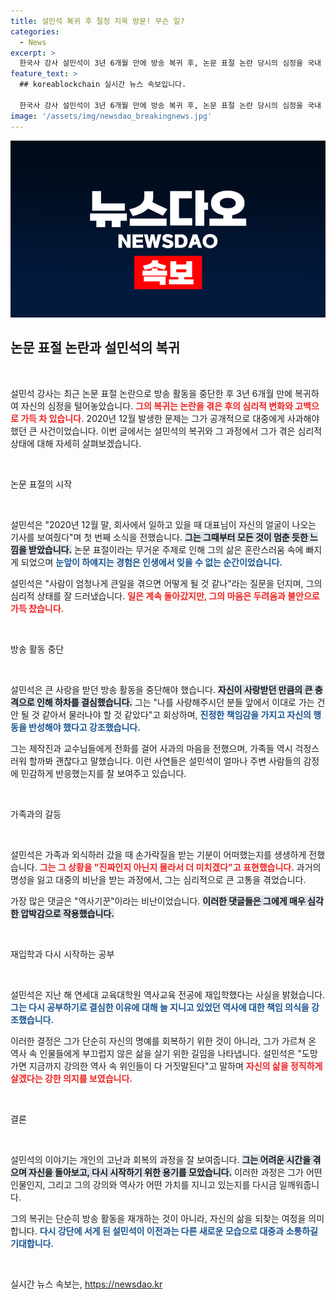 ```yaml
---
title: 설민석 복귀 후 절정 지옥 방문! 무슨 일?
categories:
  - News
excerpt: >
  한국사 강사 설민석이 3년 6개월 만에 방송 복귀 후, 논문 표절 논란 당시의 심정을 국내 첫 공개했다. “지옥 같은 절정의 시기”라며 감정을 털어놓은 그는 다시 공부하기로 결심한 이유를 밝혀 격려와 공감을 이끌어낼 예정이다.
feature_text: >
  ## koreablockchain 실시간 뉴스 속보입니다.

  한국사 강사 설민석이 3년 6개월 만에 방송 복귀 후, 논문 표절 논란 당시의 심정을 국내 첫 공개했다. “지옥 같은 절정의 시기”라며 감정을 털어놓은 그는 다시 공부하기로 결심한 이유를 밝혀 격려와 공감을 이끌어낼 예정이다.
image: '/assets/img/newsdao_breakingnews.jpg'
---
```


<p><img src="/assets/img/newsdao_breakingnews.jpg" alt="koreablockchain 속보" /></p>

<h2>논문 표절 논란과 설민석의 복귀</h2>

<p data-ke-size="size16">&nbsp;</p>

<p>설민석 강사는 최근 논문 표절 논란으로 방송 활동을 중단한 후 3년 6개월 만에 복귀하여 자신의 심정을 털어놓았습니다. <b><span style="color: #ee2323;">그의 복귀는 논란을 겪은 후의 심리적 변화와 고백으로 가득 차 있습니다.</span></b> 2020년 12월 발생한 문제는 그가 공개적으로 대중에게 사과해야 했던 큰 사건이었습니다. 이번 글에서는 설민석의 복귀와 그 과정에서 그가 겪은 심리적 상태에 대해 자세히 살펴보겠습니다.</p>

<p data-ke-size="size16">&nbsp;</p>

<p>논문 표절의 시작</p>

<p data-ke-size="size16">&nbsp;</p>

<p>설민석은 "2020년 12월 말, 회사에서 일하고 있을 때 대표님이 자신의 얼굴이 나오는 기사를 보여줬다"며 첫 번째 소식을 전했습니다. <b><span style="background-color: #21538527;">그는 그때부터 모든 것이 멈춘 듯한 느낌을 받았습니다.</span></b> 논문 표절이라는 무거운 주제로 인해 그의 삶은 혼란스러움 속에 빠지게 되었으며 <b><span style="color: #1a5490;">눈앞이 하얘지는 경험은 인생에서 잊을 수 없는 순간이었습니다.</span></b> </p>

<p>설민석은 "사람이 엄청나게 큰일을 겪으면 어떻게 될 것 같나"라는 질문을 던지며, 그의 심리적 상태를 잘 드러냈습니다. <b><span style="color: #ee2323;">일은 계속 돌아갔지만, 그의 마음은 두려움과 불안으로 가득 찼습니다.</span></b> </p>

<p data-ke-size="size16">&nbsp;</p>

<p>방송 활동 중단</p>

<p data-ke-size="size16">&nbsp;</p>

<p>설민석은 큰 사랑을 받던 방송 활동을 중단해야 했습니다. <b><span style="background-color: #21538527;">자신이 사랑받던 만큼의 큰 충격으로 인해 하차를 결심했습니다.</span></b> 그는 "나를 사랑해주시던 분들 앞에서 이대로 가는 건 안 될 것 같아서 물러나야 할 것 같았다"고 회상하며, <b><span style="color: #1a5490;">진정한 책임감을 가지고 자신의 행동을 반성해야 했다고 강조했습니다.</span></b> </p>

<p>그는 제작진과 교수님들에게 전화를 걸어 사과의 마음을 전했으며, 가족들 역시 걱정스러워 할까봐 괜찮다고 말했습니다. 이런 사연들은 설민석이 얼마나 주변 사람들의 감정에 민감하게 반응했는지를 잘 보여주고 있습니다.</p>

<p data-ke-size="size16">&nbsp;</p>

<p>가족과의 갈등</p>

<p data-ke-size="size16">&nbsp;</p>

<p>설민석은 가족과 외식하러 갔을 때 손가락질을 받는 기분이 어떠했는지를 생생하게 전했습니다. <b><span style="color: #ee2323;">그는 그 상황을 "진짜인지 아닌지 몰라서 더 미치겠다"고 표현했습니다.</span></b> 과거의 명성을 잃고 대중의 비난을 받는 과정에서, 그는 심리적으로 큰 고통을 겪었습니다. </p>

<p>가장 많은 댓글은 "역사기꾼"이라는 비난이었습니다. <b><span style="background-color: #21538527;">이러한 댓글들은 그에게 매우 심각한 압박감으로 작용했습니다.</span></b></p>

<p data-ke-size="size16">&nbsp;</p>

<p>재입학과 다시 시작하는 공부</p>

<p data-ke-size="size16">&nbsp;</p>

<p>설민석은 지난 해 연세대 교육대학원 역사교육 전공에 재입학했다는 사실을 밝혔습니다. <b><span style="color: #1a5490;">그는 다시 공부하기로 결심한 이유에 대해 늘 지니고 있었던 역사에 대한 책임 의식을 강조했습니다.</span></b> </p>

<p>이러한 결정은 그가 단순히 자신의 명예를 회복하기 위한 것이 아니라, 그가 가르쳐 온 역사 속 인물들에게 부끄럽지 않은 삶을 살기 위한 길임을 나타냅니다. 설민석은 "도망가면 지금까지 강의한 역사 속 위인들이 다 거짓말된다"고 말하며 <b><span style="color: #ee2323;">자신의 삶을 정직하게 살겠다는 강한 의지를 보였습니다.</span></b></p>

<p data-ke-size="size16">&nbsp;</p>

<p>결론</p>

<p data-ke-size="size16">&nbsp;</p>

<p>설민석의 이야기는 개인의 고난과 회복의 과정을 잘 보여줍니다. <b><span style="background-color: #21538527;">그는 어려운 시간을 겪으며 자신을 돌아보고, 다시 시작하기 위한 용기를 모았습니다.</span></b> 이러한 과정은 그가 어떤 인물인지, 그리고 그의 강의와 역사가 어떤 가치를 지니고 있는지를 다시금 일깨워줍니다. </p>

<p>그의 복귀는 단순히 방송 활동을 재개하는 것이 아니라, 자신의 삶을 되찾는 여정을 의미합니다. <b><span style="color: #1a5490;">다시 강단에 서게 된 설민석이 이전과는 다른 새로운 모습으로 대중과 소통하길 기대합니다.</span></b></p>

<p data-ke-size="size16">&nbsp;</p>
실시간 뉴스 속보는, <a href="https://newsdao.kr" rel="dofollow">https://newsdao.kr</a>


